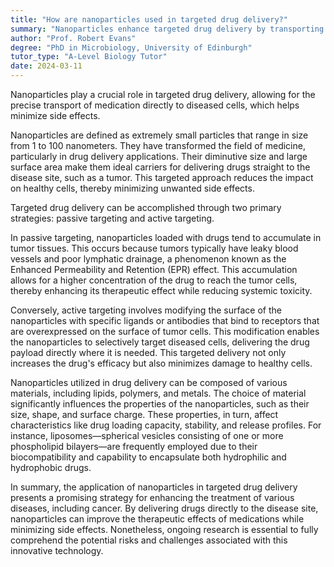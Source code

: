 ```yaml
---
title: "How are nanoparticles used in targeted drug delivery?"
summary: "Nanoparticles enhance targeted drug delivery by transporting medication directly to diseased cells, which reduces side effects and improves treatment efficacy."
author: "Prof. Robert Evans"
degree: "PhD in Microbiology, University of Edinburgh"
tutor_type: "A-Level Biology Tutor"
date: 2024-03-11
---
```


Nanoparticles play a crucial role in targeted drug delivery, allowing for the precise transport of medication directly to diseased cells, which helps minimize side effects.

Nanoparticles are defined as extremely small particles that range in size from $1$ to $100$ nanometers. They have transformed the field of medicine, particularly in drug delivery applications. Their diminutive size and large surface area make them ideal carriers for delivering drugs straight to the disease site, such as a tumor. This targeted approach reduces the impact on healthy cells, thereby minimizing unwanted side effects.

Targeted drug delivery can be accomplished through two primary strategies: passive targeting and active targeting. 

In passive targeting, nanoparticles loaded with drugs tend to accumulate in tumor tissues. This occurs because tumors typically have leaky blood vessels and poor lymphatic drainage, a phenomenon known as the Enhanced Permeability and Retention (EPR) effect. This accumulation allows for a higher concentration of the drug to reach the tumor cells, thereby enhancing its therapeutic effect while reducing systemic toxicity.

Conversely, active targeting involves modifying the surface of the nanoparticles with specific ligands or antibodies that bind to receptors that are overexpressed on the surface of tumor cells. This modification enables the nanoparticles to selectively target diseased cells, delivering the drug payload directly where it is needed. This targeted delivery not only increases the drug's efficacy but also minimizes damage to healthy cells.

Nanoparticles utilized in drug delivery can be composed of various materials, including lipids, polymers, and metals. The choice of material significantly influences the properties of the nanoparticles, such as their size, shape, and surface charge. These properties, in turn, affect characteristics like drug loading capacity, stability, and release profiles. For instance, liposomes—spherical vesicles consisting of one or more phospholipid bilayers—are frequently employed due to their biocompatibility and capability to encapsulate both hydrophilic and hydrophobic drugs.

In summary, the application of nanoparticles in targeted drug delivery presents a promising strategy for enhancing the treatment of various diseases, including cancer. By delivering drugs directly to the disease site, nanoparticles can improve the therapeutic effects of medications while minimizing side effects. Nonetheless, ongoing research is essential to fully comprehend the potential risks and challenges associated with this innovative technology.
    